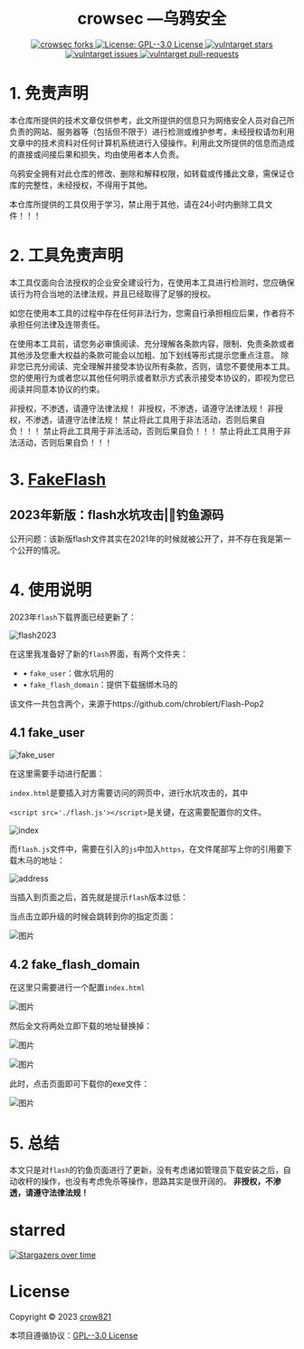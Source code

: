 <h1 align="center">crowsec —乌鸦安全</h1>

<p align="center">
  <a href="https://github.com/crow821/github-profile-readme-generator/fork" target="blank">
	<img src="https://img.shields.io/github/forks/crow821/FakeFlash?style=flat-square" alt="crowsec forks"/>
  </a>
  <a href="https://github.com/crow821/FakeFlash/blob/main/LICENSE" target="blank">
    <img alt="License: GPL--3.0 License" src="https://img.shields.io/github/license/crow821/Vulntarget" />
  </a>
  <a href="https://github.com/crow821/github-profile-readme-generator/stargazers" target="blank">
	<img src="https://img.shields.io/github/stars/crow821/FakeFlash?style=flat-square" alt="vulntarget stars"/>
  </a>
  <a href="https://github.com/crow821/github-profile-readme-generator/issues" target="blank">
	<img src="https://img.shields.io/github/issues/crow821/FakeFlash?style=flat-square" alt="vulntarget issues"/>
  </a>
  <a href="https://github.com/crow821/github-profile-readme-generator/pulls" target="blank">
	<img src="https://img.shields.io/github/issues-pr/crow821/FakeFlash?style=flat-square" alt="vulntarget pull-requests"/>
  </a>


# 1. 免责声明

本仓库所提供的技术文章仅供参考，此文所提供的信息只为网络安全人员对自己所负责的网站、服务器等（包括但不限于）进行检测或维护参考，未经授权请勿利用文章中的技术资料对任何计算机系统进行入侵操作。利用此文所提供的信息而造成的直接或间接后果和损失，均由使用者本人负责。

乌鸦安全拥有对此仓库的修改、删除和解释权限，如转载或传播此文章，需保证仓库的完整性，未经授权，不得用于其他。

本仓库所提供的工具仅用于学习，禁止用于其他，请在24小时内删除工具文件！！！

# 2. 工具免责声明

本工具仅面向合法授权的企业安全建设行为，在使用本工具进行检测时，您应确保该行为符合当地的法律法规，并且已经取得了足够的授权。

如您在使用本工具的过程中存在任何非法行为，您需自行承担相应后果，作者将不承担任何法律及连带责任。

在使用本工具前，请您务必审慎阅读、充分理解各条款内容，限制、免责条款或者其他涉及您重大权益的条款可能会以加粗、加下划线等形式提示您重点注意。 除非您已充分阅读、完全理解并接受本协议所有条款，否则，请您不要使用本工具。您的使用行为或者您以其他任何明示或者默示方式表示接受本协议的，即视为您已阅读并同意本协议的约束。


非授权，不渗透，请遵守法律法规！
非授权，不渗透，请遵守法律法规！
非授权，不渗透，请遵守法律法规！
禁止将此工具用于非法活动，否则后果自负！！！
禁止将此工具用于非法活动，否则后果自负！！！
禁止将此工具用于非法活动，否则后果自负！！！

# 3. [FakeFlash](https://github.com/crow821/FakeFlash)

## 2023年新版：flash水坑攻击|🎣钓鱼源码

公开问题：该新版flash文件其实在2021年的时候就被公开了，并不存在我是第一个公开的情况。



# 4. 使用说明



2023年`flash`下载界面已经更新了：



![flash2023](Readme.assets/flash2023.png)



在这里我准备好了新的`flash`界面，有两个文件夹：

- • `fake_user`：做水坑用的
- • `fake_flash_domain`：提供下载捆绑木马的

该文件一共包含两个，来源于https://github.com/chroblert/Flash-Pop2

## 4.1 fake_user



![fake_user](Readme.assets/fake_user.png)





在这里需要手动进行配置：

`index.html`是要插入对方需要访问的网页中，进行水坑攻击的，其中

`<script src='./flash.js'></script>`是关键，在这需要配置你的文件。

![index](Readme.assets/index.png)



而`flash.js`文件中，需要在引入的`js`中加入`https`，在文件尾部写上你的引用要下载木马的地址：



![address](Readme.assets/address.png)



当插入到页面之后，首先就是提示`flash`版本过低：



当点击立即升级的时候会跳转到你的指定页面：

![图片](Readme.assets/640-20230209165337829.png)

## 4.2 fake_flash_domain

在这里只需要进行一个配置`index.html`

![图片](Readme.assets/640-20230209165337836.png)

然后全文将两处立即下载的地址替换掉：

![图片](Readme.assets/640-20230209165337706.png)

![图片](Readme.assets/640-20230209165337842.png)

此时，点击页面即可下载你的exe文件：

![图片](Readme.assets/640-20230209165337852.png)

# 5. 总结

本文只是对`flash`的钓鱼页面进行了更新，没有考虑诸如管理员下载安装之后，自动收杆的操作，也没有考虑免杀等操作，思路其实是很开阔的。
**非授权，不渗透，请遵守法律法规！**





# starred

[![Stargazers over time](https://starchart.cc/crow821/FakeFlash.svg)](https://starchart.cc/crow821/FakeFlash) 



# License

Copyright © 2023 [crow821](https://github.com/crow821)

本项目遵循协议：[GPL--3.0 License](https://github.com/crow821/crowsec/blob/master/LICENSE)

